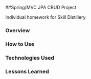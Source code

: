 ##Spring/MVC JPA CRUD Project

Individual homework for Skill Distillery

### Overview

### How to Use

### Technologies Used

### Lessons Learned
